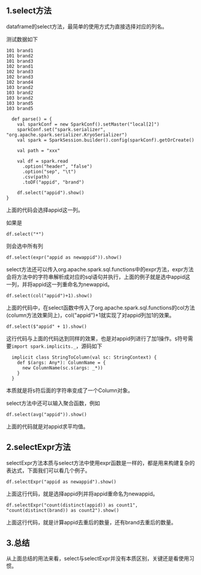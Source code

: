 ## 1.select方法
dataframe的select方法，最简单的使用方式为直接选择对应的列名。  

测试数据如下  
```
101	brand1
101	brand2
101	brand3
102	brand1
102	brand3
102	brand3
102	brand4
103	brand2
103	brand2
103	brand2
103	brand5
103	brand5
```  

```
  def parse() = {
    val sparkConf = new SparkConf().setMaster("local[2]")
    sparkConf.set("spark.serializer", "org.apache.spark.serializer.KryoSerializer")
    val spark = SparkSession.builder().config(sparkConf).getOrCreate()

    val path = "xxx"

    val df = spark.read
      .option("header", "false")
      .option("sep", "\t")
      .csv(path)
      .toDF("appid", "brand")

    df.select("appid").show()
}
```  
上面的代码会选择appid这一列。  

如果是  

```
df.select("*")
```  
则会选中所有列  


```
df.select(expr("appid as newappid")).show()
```  

select方法还可以传入org.apache.spark.sql.functions中的expr方法，expr方法会将方法中的字符串解析成对应的sql语句并执行，上面的例子就是选中appid这一列，并将appid这一列重命名为newappid。  


```
df.select(col("appid")+1).show()
```  

上面的代码中，在select函数中传入了org.apache.spark.sql.functions的col方法(column方法效果同上)，col("appid")+1就实现了对appid列加1的效果。  

```
df.select($"appid" + 1).show()
```  

这行代码与上面的代码达到同样的效果，也是对appid列进行了加1操作。`$`符号需要`import spark.implicits._`，源码如下  

```
  implicit class StringToColumn(val sc: StringContext) {
    def $(args: Any*): ColumnName = {
      new ColumnName(sc.s(args: _*))
    }
  }
```  

本质就是将`$`符后面的字符串变成了一个Column对象。  

select方法中还可以输入聚合函数，例如  

```
df.select(avg("appid")).show()
```  

上面的代码就是对appid求平均值。  

## 2.selectExpr方法
selectExpr方法本质与select方法中使用expr函数是一样的，都是用来构建复杂的表达式，下面我们可以看几个例子。  

```
df.selectExpr("appid as newappid").show()
```  

上面这行代码，就是选择appid列并将appid重命名为newappid。  

```
df.selectExpr("count(distinct(appid)) as count1", "count(distinct(brand)) as count2").show()
```  

上面这行代码，就是计算appid去重后的数量，还有brand去重后的数量。  

## 3.总结
从上面总结的用法来看，select与selectExpr并没有本质区别，关键还是看使用习惯。  